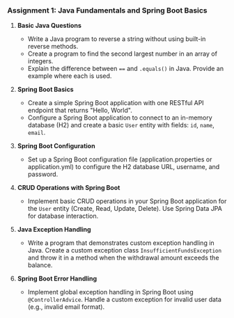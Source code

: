 

### **Assignment 1: Java Fundamentals and Spring Boot Basics**

1. **Basic Java Questions**
   - Write a Java program to reverse a string without using built-in reverse methods.
   - Create a program to find the second largest number in an array of integers.
   - Explain the difference between `==` and `.equals()` in Java. Provide an example where each is used.

2. **Spring Boot Basics**
   - Create a simple Spring Boot application with one RESTful API endpoint that returns "Hello, World".
   - Configure a Spring Boot application to connect to an in-memory database (H2) and create a basic `User` entity with fields: `id`, `name`, `email`.

3. **Spring Boot Configuration**
   - Set up a Spring Boot configuration file (application.properties or application.yml) to configure the H2 database URL, username, and password.

4. **CRUD Operations with Spring Boot**
   - Implement basic CRUD operations in your Spring Boot application for the `User` entity (Create, Read, Update, Delete). Use Spring Data JPA for database interaction.

5. **Java Exception Handling**
   - Write a program that demonstrates custom exception handling in Java. Create a custom exception class `InsufficientFundsException` and throw it in a method when the withdrawal amount exceeds the balance.

6. **Spring Boot Error Handling**
   - Implement global exception handling in Spring Boot using `@ControllerAdvice`. Handle a custom exception for invalid user data (e.g., invalid email format).

